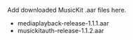 Add downloaded MusicKit .aar files here.

- mediaplayback-release-1.1.1.aar
- musickitauth-release-1.1.2.aar

